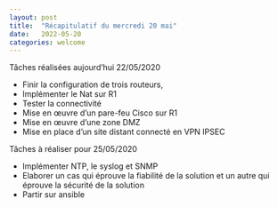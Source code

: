 ```yaml
---
layout: post
title:  "Récapitulatif du mercredi 20 mai"
date:   2022-05-20
categories: welcome
---
```


Tâches réalisées aujourd’hui 22/05/2020

-	Finir la configuration de trois routeurs,
-	Implémenter le Nat sur R1
-	Tester la connectivité
-	Mise en œuvre d’un pare-feu Cisco sur R1
-	Mise en œuvre d’une zone DMZ 
-	Mise en place d’un site distant connecté en VPN IPSEC

Tâches à réaliser pour 25/05/2020

-	Implémenter NTP, le syslog et SNMP
-	Elaborer un cas qui éprouve la fiabilité de la solution et un autre qui éprouve la sécurité de la solution
-	Partir sur ansible
